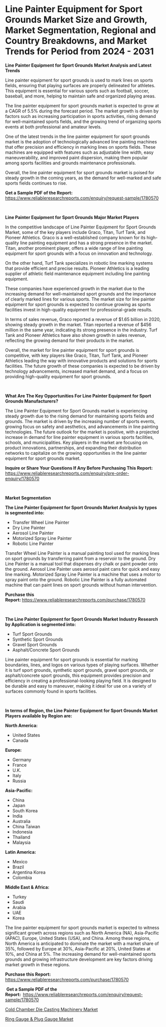 <p><h1>Line Painter Equipment for Sport Grounds Market Size and Growth, Market Segmentation, Regional and Country Breakdowns, and Market Trends for Period from 2024 -  2031</h1></p><p><strong>Line Painter Equipment for Sport Grounds Market Analysis and Latest Trends</strong></p>
<p><p>Line painter equipment for sport grounds is used to mark lines on sports fields, ensuring that playing surfaces are properly delineated for athletes. This equipment is essential for various sports such as football, soccer, baseball, and more, helping to maintain safe and organized playing areas.</p><p>The line painter equipment for sport grounds market is expected to grow at a CAGR of 5.5% during the forecast period. The market growth is driven by factors such as increasing participation in sports activities, rising demand for well-maintained sports fields, and the growing trend of organizing sports events at both professional and amateur levels.</p><p>One of the latest trends in the line painter equipment for sport grounds market is the adoption of technologically advanced line painting machines that offer precision and efficiency in marking lines on sports fields. These machines are equipped with features such as adjustable line width, easy maneuverability, and improved paint dispersion, making them popular among sports facilities and grounds maintenance professionals.</p><p>Overall, the line painter equipment for sport grounds market is poised for steady growth in the coming years, as the demand for well-marked and safe sports fields continues to rise.</p></p>
<p><strong>Get a Sample PDF of the Report:&nbsp;</strong> <a href="https://www.reliableresearchreports.com/enquiry/request-sample/1780570">https://www.reliableresearchreports.com/enquiry/request-sample/1780570</a></p>
<p>&nbsp;</p>
<p><strong>Line Painter Equipment for Sport Grounds Major Market Players</strong></p>
<p><p>In the competitive landscape of Line Painter Equipment for Sport Grounds Market, some of the key players include Graco, Titan, Turf Tank, and Pioneer Athletics. Graco is a well-established company known for its high-quality line painting equipment and has a strong presence in the market. Titan, another prominent player, offers a wide range of line painting equipment for sport grounds with a focus on innovation and technology.</p><p>On the other hand, Turf Tank specializes in robotic line marking systems that provide efficient and precise results. Pioneer Athletics is a leading supplier of athletic field maintenance equipment including line painting equipment.</p><p>These companies have experienced growth in the market due to the increasing demand for well-maintained sport grounds and the importance of clearly marked lines for various sports. The market size for line painter equipment for sport grounds is expected to continue growing as sports facilities invest in high-quality equipment for professional-grade results.</p><p>In terms of sales revenue, Graco reported a revenue of $1.65 billion in 2020, showing steady growth in the market. Titan reported a revenue of $456 million in the same year, indicating its strong presence in the industry. Turf Tank and Pioneer Athletics have also shown growth in sales revenue, reflecting the growing demand for their products in the market.</p><p>Overall, the market for line painter equipment for sport grounds is competitive, with key players like Graco, Titan, Turf Tank, and Pioneer Athletics leading the way with innovative products and solutions for sports facilities. The future growth of these companies is expected to be driven by technology advancements, increased market demand, and a focus on providing high-quality equipment for sport grounds.</p></p>
<p>&nbsp;</p>
<p><strong>What Are The Key Opportunities For Line Painter Equipment for Sport Grounds Manufacturers?</strong></p>
<p><p>The Line Painter Equipment for Sport Grounds market is experiencing steady growth due to the rising demand for maintaining sports fields and grounds. The market is driven by the increasing number of sports events, growing focus on safety and aesthetics, and advancements in line painting technologies. The future outlook for the market is positive, with a projected increase in demand for line painter equipment in various sports facilities, schools, and municipalities. Key players in the market are focusing on product innovations, partnerships, and expanding their distribution networks to capitalize on the growing opportunities in the line painter equipment for sport grounds market.</p></p>
<p><strong>Inquire or Share Your Questions If Any Before Purchasing This Report:</strong> <a href="https://www.reliableresearchreports.com/enquiry/pre-order-enquiry/1780570">https://www.reliableresearchreports.com/enquiry/pre-order-enquiry/1780570</a></p>
<p>&nbsp;</p>
<p><strong>Market Segmentation</strong></p>
<p><strong>The Line Painter Equipment for Sport Grounds Market Analysis by types is segmented into:</strong></p>
<p><ul><li>Transfer Wheel Line Painter</li><li>Dry Line Painter</li><li>Aerosol Line Painter</li><li>Motorized Spray Line Painter</li><li>Robotic Line Painter</li></ul></p>
<p><p>Transfer Wheel Line Painter is a manual painting tool used for marking lines on sport grounds by transferring paint from a reservoir to the ground. Dry Line Painter is a manual tool that dispenses dry chalk or paint powder onto the ground. Aerosol Line Painter uses aerosol paint cans for quick and easy line marking. Motorized Spray Line Painter is a machine that uses a motor to spray paint onto the ground. Robotic Line Painter is a fully automated machine that can paint lines on sport grounds without human intervention.</p></p>
<p><strong>Purchase this Report:&nbsp;</strong><a href="https://www.reliableresearchreports.com/purchase/1780570">https://www.reliableresearchreports.com/purchase/1780570</a></p>
<p>&nbsp;</p>
<p><strong>The Line Painter Equipment for Sport Grounds Market Industry Research by Application is segmented into:</strong></p>
<p><ul><li>Turf Sport Grounds</li><li>Synthetic Sport Grounds</li><li>Gravel Sport Grounds</li><li>Asphalt/Concrete Sport Grounds</li></ul></p>
<p><p>Line painter equipment for sport grounds is essential for marking boundaries, lines, and logos on various types of playing surfaces. Whether it is turf sport grounds, synthetic sport grounds, gravel sport grounds, or asphalt/concrete sport grounds, this equipment provides precision and efficiency in creating a professional-looking playing field. It is designed to be durable and easy to maneuver, making it ideal for use on a variety of surfaces commonly found in sports facilities.</p></p>
<p>&nbsp;</p>
<p><strong>In terms of Region, the Line Painter Equipment for Sport Grounds Market Players available by Region are:</strong></p>
<p>
    <p> <strong> North America: </strong>
        <ul>
            <li>United States</li>
            <li>Canada</li>
        </ul>
        </p> 
    <p> <strong> Europe: </strong>
        <ul>
            <li>Germany</li>
            <li>France</li>
            <li>U.K.</li>
            <li>Italy</li>
            <li>Russia</li>
        </ul>
        </p> 
    <p> <strong> Asia-Pacific: </strong>
        <ul>
            <li>China</li>
            <li>Japan</li>
            <li>South Korea</li>
            <li>India</li>
            <li>Australia</li>
            <li>China Taiwan</li>
            <li>Indonesia</li>
            <li>Thailand</li>
            <li>Malaysia</li>
        </ul>
        </p> 
    <p> <strong> Latin America: </strong>
        <ul>
            <li>Mexico</li>
            <li>Brazil</li>
            <li>Argentina Korea</li>
            <li>Colombia</li>
        </ul>
        </p> 
    <p> <strong> Middle East & Africa: </strong>
        <ul>
            <li>Turkey</li>
            <li>Saudi</li>
            <li>Arabia</li>
            <li>UAE</li>
            <li>Korea</li>
        </ul>
    </p>
    </p>
<p><p>The line painter equipment for sport grounds market is expected to witness significant growth across regions such as North America (NA), Asia-Pacific (APAC), Europe, United States (USA), and China. Among these regions, North America is anticipated to dominate the market with a market share of 35%, followed by Europe at 30%, Asia-Pacific at 20%, United States at 10%, and China at 5%. The increasing demand for well-maintained sports grounds and growing infrastructure development are key factors driving market growth in these regions.</p></p>
<p><strong>Purchase this Report: </strong><a href="https://www.reliableresearchreports.com/purchase/1780570">https://www.reliableresearchreports.com/purchase/1780570</a></p>
<p>&nbsp;<strong>Get a Sample PDF of the Report:&nbsp;&nbsp;</strong><a href="https://www.reliableresearchreports.com/enquiry/request-sample/1780570">https://www.reliableresearchreports.com/enquiry/request-sample/1780570</a></p>
<p><strong></strong></p>
<p><p><a href="https://github.com/gamblestampleyjenny50m5sl6/Market-Research-Report-List-1/blob/main/cold-chamber-die-casting-machinery-market.md">Cold Chamber Die Casting Machinery Market</a></p><p><a href="https://github.com/nicholepatriciadoylenwnrjr0/Market-Research-Report-List-1/blob/main/ring-gauge-plug-gauge-market.md">Ring Gauge & Plug Gauge Market</a></p></p>